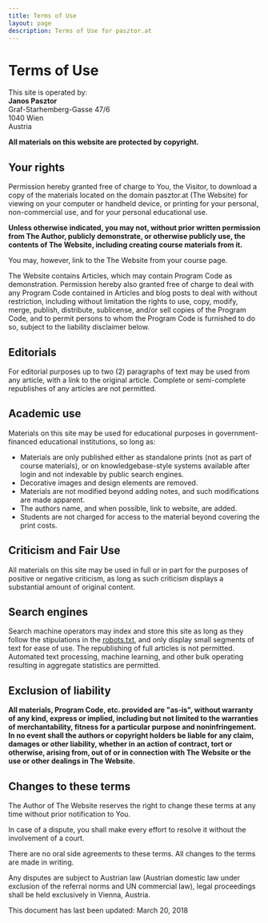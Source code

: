 ```yaml
---
title: Terms of Use
layout: page
description: Terms of Use for pasztor.at
---
```


# Terms of Use

This site is operated by:<br />
<strong>Janos Pasztor</strong><br />
Graf-Starhemberg-Gasse 47/6<br />
1040 Wien<br />
Austria

**All materials on this website are protected by copyright.**

## Your rights

Permission hereby granted free of charge to You, the Visitor, to download a copy of the materials located on the domain
pasztor.at (The Website) for viewing on your computer or handheld device, or printing for your personal,
non-commercial use, and for your personal educational use.

**Unless otherwise indicated, you may not, without prior written permission from The Author, publicly demonstrate, or otherwise publicly use,
the contents of The Website, including creating course materials from it.**

You may, however, link to the The Website from your course page.

The Website contains Articles, which may contain Program Code as demonstration.
Permission hereby also granted free of charge to deal with any Program Code contained in Articles and blog posts
to deal with without restriction, including without limitation the rights to use, copy, modify, merge, publish,
distribute, sublicense, and/or sell copies of the Program Code, and to permit persons to whom the Program Code is
furnished to do so, subject to the liability disclaimer below.

## Editorials

For editorial purposes up to two (2) paragraphs of text may be used from any article, with a link to the original
article. Complete or semi-complete republishes of any articles are not permitted.

## Academic use

Materials on this site may be used for educational purposes in government-financed educational institutions, so long as:

- Materials are only published either as standalone prints (not as part of course materials), or on knowledgebase-style
  systems available after login and not indexable by public search engines.
- Decorative images and design elements are removed.
- Materials are not modified beyond adding notes, and such modifications are made apparent.
- The authors name, and when possible, link to website, are added.
- Students are not charged for access to the material beyond covering the print costs.

## Criticism and Fair Use

All materials on this site may be used in full or in part for the purposes of positive or negative criticism, as long
as such criticism displays a substantial amount of original content.

## Search engines

Search machine operators may index and store this site as long as they follow the stipulations in the
[robots.txt](/robots.txt), and only display small segments of text for ease of use. The republishing of full articles is
not permitted. Automated text processing, machine learning, and other bulk operating resulting in aggregate statistics
are permitted.

## Exclusion of liability

**All materials, Program Code, etc. provided are "as-is", without warranty of any kind, express or implied,
including but not limited to the warranties of merchantability, fitness for a particular purpose and noninfringement.
In no event shall the authors or copyright holders be liable for any claim, damages or other liability, whether in an
action of contract, tort or otherwise, arising from, out of or in connection with The Website or the use or other
dealings in The Website.**

## Changes to these terms

The Author of The Website reserves the right to change these terms at any time without prior notification
to You.

In case of a dispute, you shall make every effort to resolve it without the involvement of a court.

There are no oral side agreements to these terms. All changes to the terms are made in writing.

Any disputes are subject to Austrian law (Austrian domestic law under exclusion of the referral norms
and UN commercial law), legal proceedings shall be held exclusively in Vienna, Austria.

This document has last been updated: March 20, 2018
